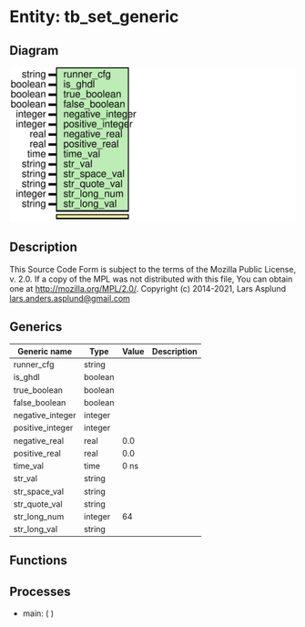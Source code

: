 # Entity: tb_set_generic

## Diagram

![Diagram](tb_set_generic.svg "Diagram")
## Description

This Source Code Form is subject to the terms of the Mozilla Public
License, v. 2.0. If a copy of the MPL was not distributed with this file,
You can obtain one at http://mozilla.org/MPL/2.0/.
Copyright (c) 2014-2021, Lars Asplund lars.anders.asplund@gmail.com
## Generics

| Generic name     | Type    | Value | Description |
| ---------------- | ------- | ----- | ----------- |
| runner_cfg       | string  |       |             |
| is_ghdl          | boolean |       |             |
| true_boolean     | boolean |       |             |
| false_boolean    | boolean |       |             |
| negative_integer | integer |       |             |
| positive_integer | integer |       |             |
| negative_real    | real    | 0.0   |             |
| positive_real    | real    | 0.0   |             |
| time_val         | time    | 0 ns  |             |
| str_val          | string  |       |             |
| str_space_val    | string  |       |             |
| str_quote_val    | string  |       |             |
| str_long_num     | integer | 64    |             |
| str_long_val     | string  |       |             |
## Functions
## Processes
- main: (  )
